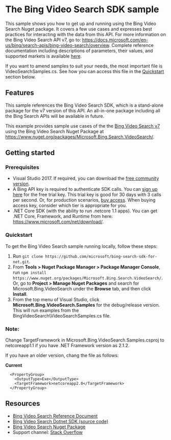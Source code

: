 # The Bing Video Search SDK sample

This sample shows you how to get up and running using the Bing Video Search Nuget package. It covers a few use cases and expresses best practices for interacting with the data from this API. For more information on the Bing Video Search API v7, go to: https://docs.microsoft.com/en-us/bing/search-apis/bing-video-search/overview. Complete reference documentation including descriptions of parameters, their values, and supported markets is available [here](https://docs.microsoft.com/en-us/bing/search-apis/bing-video-search/overview).

If you want to amend samples to suit your needs, the most important file is VideoSearchSamples.cs. See how you can access this file in the [Quickstart](#quickstart) section below.

## Features

This sample references the Bing Video Search SDK, which is a stand-alone package for the v7 version of this API. An all-in-one package including all the Bing Search APIs will be available in future.

This example provides sample use cases of the the [Bing Video Search v7](https://github.com/microsoft/bing-search-sdk-for-net/tree/main/samples/BingSearchSamples/BingVideoSearch) using the Bing Video Search Nuget Package at https://www.nuget.org/packages/Microsoft.Bing.Search.VideoSearch/.

## Getting started

### Prerequisites

- Visual Studio 2017. If required, you can download the [free community version](https://www.visualstudio.com/vs/community/).
- A Bing API key is required to authenticate SDK calls. You can [sign up here](https://portal.azure.com/#create/microsoft.bingsearch) for the free trial key. This trial key is good for 30 days with 3 calls per second. Or, for production scenarios, [buy access](https://portal.azure.com/#create/microsoft.bingsearch). When buying access key, consider which tier is appropriate for you.
- .NET Core SDK (with the ability to run .netcore 1.1 apps). You can get .NET Core, Framework, and Runtime from here: https://www.microsoft.com/net/download/. 


### Quickstart

To get the Bing Video Search sample running locally, follow these steps:

1. Run `git clone https://github.com/microsoft/bing-search-sdk-for-net.git`.
3. From **Tools > Nuget Package Manager > Package Manager Console**, run `npm install https://www.nuget.org/packages/Microsoft.Bing.Search.VideoSearch/`. Or, go to **Project > Manage Nuget Packages** and search for Microsoft.Bing.VideoSearch under the **Browse** tab, and then click **Install**.
4. From the top menu of Visual Studio, click **Microsoft.Bing.VideoSearch.Samples** for the debug/release version. This will run examples from the BingVideoSearch\VideoSearchSamples.cs file. 

### Note: 
Change TargetFramework in Microsoft.Bing.VideoSearch.Samples.csproj to netcoreapp1.1 if you have .NET Framework version as 2.1.2.

If you have an older version, chang the file as follows:

**Current**
````  
  <PropertyGroup>
    <OutputType>Exe</OutputType>
    <TargetFramework>netcoreapp2.0</TargetFramework>
  </PropertyGroup>
````
## Resources
- [Bing Video Search Reference Document](https://docs.microsoft.com/en-us/bing/search-apis/bing-video-search/overview)
- [Bing Video Search Dotnet SDK (source code)](https://github.com/microsoft/bing-search-sdk-for-net/tree/main/sdk/VideoSearch) 
- [Bing Video Search Nuget Package](https://www.nuget.org/packages/Microsoft.Bing.Search.VideoSearch/)
- Support channel: [Stack Overflow](https://stackoverflow.com/questions/tagged/bing-search)
